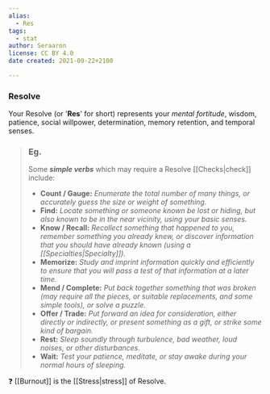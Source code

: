 ```yaml
---
alias:
  - Res
tags:
  - stat
author: Seraaron
license: CC BY 4.0
date created: 2021-09-22+2100

---
```


### Resolve

Your Resolve (or '**Res**' for short) represents your _mental fortitude_, wisdom, patience, social willpower, determination, memory retention, and temporal senses.

> ### Eg.
> Some **_simple verbs_** which may require a Resolve [[Checks|check]] include:
>
> -   **Count / Gauge:** _Enumerate the total number of many things, or accurately guess the size or weight of something._
> -   **Find:** _Locate something or someone known be lost or hiding, but also known to be in the near vicinity, using your basic senses._
> -   **Know / Recall:** _Recollect something that happened to you, remember something you already knew, or discover information that you should have already known (using a [[Specialties|Specialty]])._
> -   **Memorize:** _Study and imprint information quickly and efficiently to ensure that you will pass a test of that information at a later time._
> -   **Mend / Complete:** _Put back together something that was broken (may require all the pieces, or suitable replacements, and some simple tools), or solve a puzzle._
> -   **Offer / Trade:** _Put forward an idea for consideration, either directly or indirectly, or present something as a gift, or strike some kind of bargain._
> -   **Rest:** _Sleep soundly through turbulence, bad weather, loud noises, or other disturbances._
> -   **Wait:** _Test your patience, meditate, or stay awake during your normal hours of sleeping._

❓ [[Burnout]] is the [[Stress|stress]] of Resolve.
